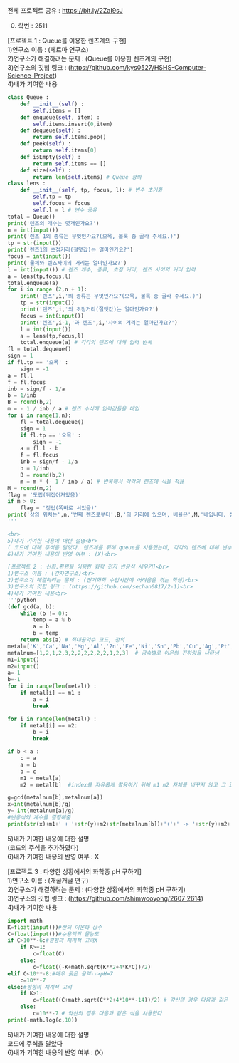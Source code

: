전체 프로젝트 공유 : https://bit.ly/2ZaI9sJ<br>

0. 학번 : 2511<br>

[프로젝트 1 : Queue를 이용한 렌즈계의 구현]<br>
1)연구소 이름 : (페르마 연구소)<br>
2)연구소가 해결하려는 문제 : (Queue를 이용한 렌즈계의 구현)<br>
3)연구소의 깃헙 링크 : (https://github.com/kys0527/HSHS-Computer-Science-Project)<br>
4)내가 기여한 내용<br>

```python
class Queue :
    def __init__(self) :
        self.items = []
    def enqueue(self, item) :
        self.items.insert(0,item)
    def dequeue(self) :
        return self.items.pop()
    def peek(self) :
        return self.items[0]
    def isEmpty(self) :
        return self.items == []
    def size(self) :
        return len(self.items) # Queue 정의
class lens :
    def __init__(self, tp, focus, l): # 변수 초기화
        self.tp = tp
        self.focus = focus
        self.l = l # 변수 공유
total = Queue()
print('렌즈의 개수는 몇개인가요?')
n = int(input())
print('렌즈 1의 종류는 무엇인가요?(오목, 볼록 중 골라 주세요.)')
tp = str(input())
print('렌즈1의 초점거리(절댓값)는 얼마인가요?')
focus = int(input())
print('물체와 렌즈사이의 거리는 얼마인가요?')
l = int(input()) # 렌즈 개수, 종류, 초점 거리, 렌즈 사이의 거리 입력
a = lens(tp,focus,l)
total.enqueue(a)
for i in range (2,n + 1):
    print('렌즈',i,'의 종류는 무엇인가요?(오목, 볼록 중 골라 주세요.)')
    tp = str(input())
    print('렌즈',i,'의 초점거리(절댓값)는 얼마인가요?')
    focus = int(input())
    print('렌즈',i-1,'과 렌즈',i,'사이의 거리는 얼마인가요?')
    l = int(input())
    a = lens(tp,focus,l)
    total.enqueue(a) # 각각의 렌즈에 대해 입력 반복
fl = total.dequeue()
sign = 1
if fl.tp == '오목' :
    sign = -1
a = fl.l
f = fl.focus
inb = sign/f - 1/a
b = 1/inb
B = round(b,2)
m = - 1 / inb / a # 렌즈 수식에 입력값들을 대입
for i in range(1,n):
    fl = total.dequeue()
    sign = 1
    if fl.tp == '오목' :
        sign = -1
    a = fl.l - b
    f = fl.focus
    inb = sign/f - 1/a
    b = 1/inb
    B = round(b,2)
    m = m * (- 1 / inb / a) # 반복해서 각각의 렌즈에 식을 적용
M = round(m,2)
flag = '도립(뒤집어져있음)'
if m > 0:
    flag = '정립(똑바로 서있음)'
print('상의 위치는',n,'번째 렌즈로부터',B,'의 거리에 있으며, 배율은',M,'배입니다. 상은',flag,'입니다.') # 결론 )
'''

<br>
5)내가 기여한 내용에 대한 설명<br>
( 코드에 대해 주석을 달았다. 렌즈계를 위해 queue를 사용했는데, 각각의 렌즈에 대해 변수를 입력받고 )<br>
6)내가 기여한 내용의 반영 여부 : (X)<br>

[프로젝트 2 : 산화.환원을 이용한 화학 전지 반응식 세우기]<br>
1)연구소 이름 : (감자연구소)<br>
2)연구소가 해결하려는 문제 : (전기화학 수업시간에 어려움을 겪는 학생)<br>
3)연구소의 깃헙 링크 : (https://github.com/sechan0817/2-1)<br>
4)내가 기여한 내용<br>
'''python
(def gcd(a, b):
    while (b != 0):
        temp = a % b
        a = b
        b = temp
    return abs(a) # 최대공약수 코드, 정의
metal=['K','Ca','Na','Mg','Al','Zn','Fe','Ni','Sn','Pb','Cu','Ag','Pt','Au'] # Hg는 분자형이온으로 존재해서 우선 제외시킴.
metalnum=[1,2,1,2,3,2,2,2,2,2,2,1,2,3]  # 금속별로 이온의 전하량을 나타냄
m1=input()
m2=input()
a=-1
b=-1
for i in range(len(metal)) :
    if metal[i] == m1 :
        a = i
        break

for i in range(len(metal)) :
    if metal[i] == m2:
        b = i
        break

if b < a :
    c = a
    a = b
    b = c
    m1 = metal[a]
    m2 = metal[b]  #index를 자유롭게 활용하기 위해 m1 m2 자체를 바꾸지 않고 그 index를 바꿔줌

g=gcd(metalnum[b],metalnum[a])
x=int(metalnum[b]/g)
y= int(metalnum[a]/g)
#반응식의 계수를 결정해줌
print(str(x)+m1+' + '+str(y)+m2+str(metalnum[b])+'+'+' -> '+str(y)+m2+' + '+str(x)+m1+str(metalnum[a])+'+') # 최종식)
```

5)내가 기여한 내용에 대한 설명<br>
(코드의 주석을 추가하였다)<br>
6)내가 기여한 내용의 반영 여부 : X<br>

[프로젝트 3 : 다양한 상황에서의 화학종 pH 구하기]<br>
1)연구소 이름 : (개굴개굴 연구)<br>
2)연구소가 해결하려는 문제 : (다양한 상황에서의 화학종 pH 구하기)<br>
3)연구소의 깃헙 링크 : (https://github.com/shimwooyong/2607_2614)<br>
4)내가 기여한 내용<br>

```python
import math
K=float(input())#산의 이온화 상수
C=float(input())#수용액의 몰농도
if C>10**-6:#평형의 체계적 고려X
    if K>=1:
        c=float(C)
    else:
        c=float((-K+math.sqrt(K**2+4*K*C))/2)
elif C<10**-8:#매우 묽은 용액-->pH=7
    c=10**-7
else:#평형의 체계적 고려
    if K>1:
        c=float((C+math.sqrt(C**2+4*10**-14))/2) # 강산의 경우 다음과 같은 식을 사용한다.
    else:
        c=10**-7 # 약산의 경우 다음과 같은 식을 사용한다
print(-math.log(c,10))
```

5)내가 기여한 내용에 대한 설명<br>
코드에 주석을 달았다<br>
6)내가 기여한 내용의 반영 여부 : (X)<br>
